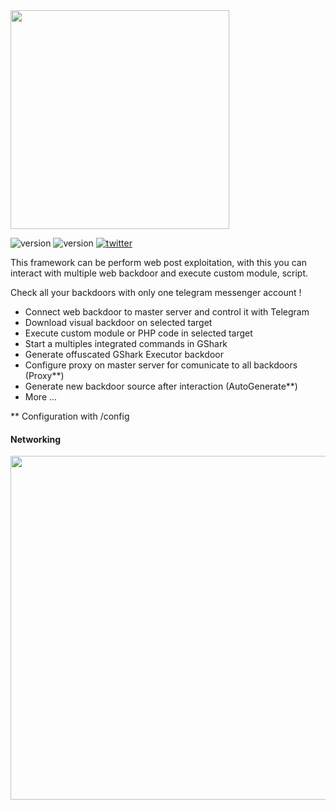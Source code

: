 <img src="https://s18.postimg.org/mdel2x8yx/gshark.png" width="350">

![version](https://img.shields.io/badge/code_in-PHP-red.svg) ![version](https://img.shields.io/badge/version-1.0-blue.svg) [![twitter](https://img.shields.io/badge/twitter-@graniet75-green.svg)](https://twitter.com/graniet75)

This framework can be perform web post exploitation, with this you can interact with multiple web backdoor and execute custom module, script.

Check all your backdoors with only one telegram messenger account !

+ Connect web backdoor to master server and control it with Telegram
+ Download visual backdoor on selected target
+ Execute custom module or PHP code in selected target
+ Start a multiples integrated commands in GShark
+ Generate offuscated GShark Executor backdoor
+ Configure proxy on master server for comunicate to all backdoors (Proxy**)
+ Generate new backdoor source after interaction (AutoGenerate**)
+ More ...

** Configuration with /config 

#### Networking
<img src="https://s21.postimg.org/6exrgf86f/schema.png" width="550">
